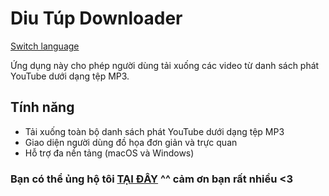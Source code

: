 # Diu Túp Downloader

[Switch language](/README.md)

Ứng dụng này cho phép người dùng tải xuống các video từ danh sách phát YouTube dưới dạng tệp MP3.

## Tính năng

- Tải xuống toàn bộ danh sách phát YouTube dưới dạng tệp MP3
- Giao diện người dùng đồ họa đơn giản và trực quan
- Hỗ trợ đa nền tảng (macOS và Windows)

### Bạn có thể ủng hộ tôi [TẠI ĐÂY](https://www.paypal.com/paypalme/hungpham2302) ^^ cảm ơn bạn rất nhiều <3
